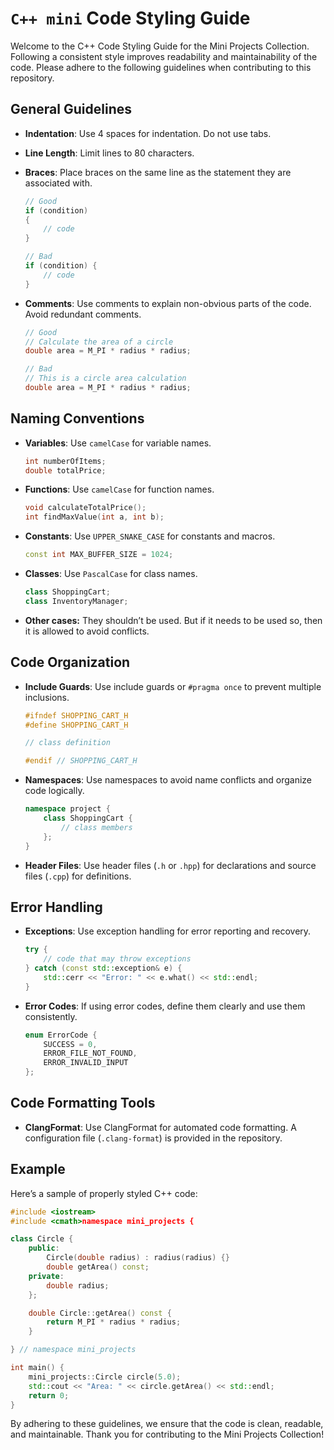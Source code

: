 # `C++ mini` Code Styling Guide

Welcome to the C++ Code Styling Guide for the Mini Projects Collection. Following a consistent style improves readability and maintainability of the code. Please adhere to the following guidelines when contributing to this repository.

## General Guidelines

- **Indentation**: Use 4 spaces for indentation. Do not use tabs.
- **Line Length**: Limit lines to 80 characters.
- **Braces**: Place braces on the same line as the statement they are associated with.
    
    ```cpp
    // Good
    if (condition)
    {
        // code
    }
    
    // Bad
    if (condition) {
        // code
    }
    ```
    
- **Comments**: Use comments to explain non-obvious parts of the code. Avoid redundant comments.
    
    ```cpp
    // Good
    // Calculate the area of a circle
    double area = M_PI * radius * radius;
    
    // Bad
    // This is a circle area calculation
    double area = M_PI * radius * radius;
    ```
    

## Naming Conventions

- **Variables**: Use `camelCase` for variable names.
    
    ```cpp
    int numberOfItems;
    double totalPrice;
    ```
    
- **Functions**: Use `camelCase` for function names.
    
    ```cpp
    void calculateTotalPrice();
    int findMaxValue(int a, int b);
    ```
    
- **Constants**: Use `UPPER_SNAKE_CASE` for constants and macros.
    
    ```cpp
    const int MAX_BUFFER_SIZE = 1024;
    ```
    
- **Classes**: Use `PascalCase` for class names.
    
    ```cpp
    class ShoppingCart;
    class InventoryManager;
    ```
    
- **Other cases:** They shouldn’t be used. But if it needs to be used so, then it is allowed to avoid conflicts.

## Code Organization

- **Include Guards**: Use include guards or `#pragma once` to prevent multiple inclusions.
    
    ```cpp
    #ifndef SHOPPING_CART_H
    #define SHOPPING_CART_H
    
    // class definition
    
    #endif // SHOPPING_CART_H
    ```
    
- **Namespaces**: Use namespaces to avoid name conflicts and organize code logically.
    
    ```cpp
    namespace project {
        class ShoppingCart {
            // class members
        };
    }
    ```
    
- **Header Files**: Use header files (`.h` or `.hpp`) for declarations and source files (`.cpp`) for definitions.

## Error Handling

- **Exceptions**: Use exception handling for error reporting and recovery.
    
    ```cpp
    try {
        // code that may throw exceptions
    } catch (const std::exception& e) {
        std::cerr << "Error: " << e.what() << std::endl;
    }
    ```
    
- **Error Codes**: If using error codes, define them clearly and use them consistently.
    
    ```cpp
    enum ErrorCode {
        SUCCESS = 0,
        ERROR_FILE_NOT_FOUND,
        ERROR_INVALID_INPUT
    };
    ```
    

## Code Formatting Tools

- **ClangFormat**: Use ClangFormat for automated code formatting. A configuration file (`.clang-format`) is provided in the repository.

## Example

Here’s a sample of properly styled C++ code:

```cpp
#include <iostream>
#include <cmath>namespace mini_projects {

class Circle {
    public:
        Circle(double radius) : radius(radius) {}
        double getArea() const;
    private:
        double radius;
    };

    double Circle::getArea() const {
        return M_PI * radius * radius;
    }

} // namespace mini_projects

int main() {
    mini_projects::Circle circle(5.0);
    std::cout << "Area: " << circle.getArea() << std::endl;
    return 0;
}
```

By adhering to these guidelines, we ensure that the code is clean, readable, and maintainable. Thank you for contributing to the Mini Projects Collection!
